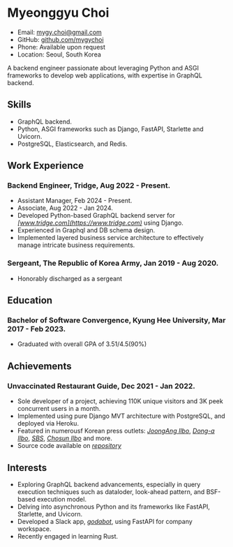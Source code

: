 # Myeonggyu Choi

- Email: <mygy.choi@gmail.com>
- GitHub: [github.com/mygychoi](https://github.com/mygychoi)
- Phone: Available upon request
- Location: Seoul, South Korea

A backend engineer passionate about leveraging Python and ASGI frameworks to develop web applications, with expertise in GraphQL backend.

## Skills

- GraphQL backend.
- Python, ASGI frameworks such as Django, FastAPI, Starlette and Uvicorn.
- PostgreSQL, Elasticsearch, and Redis.

## Work Experience

### Backend Engineer, Tridge, Aug 2022 - Present.

- Assistant Manager, Feb 2024 - Present.
- Associate, Aug 2022 - Jan 2024.
- Developed Python-based GraphQL backend server for _[www.tridge.com](https://www.tridge.com)_ using Django.
- Experienced in Graphql and DB schema design.
- Implemented layered business service architecture to effectively manage intricate business requirements.

### Sergeant, The Republic of Korea Army, Jan 2019 - Aug 2020.

- Honorably discharged as a sergeant

## Education

### Bachelor of Software Convergence, Kyung Hee University, Mar 2017 - Feb 2023.

- Graduated with overall GPA of 3.51/4.5(90%)

## Achievements

### Unvaccinated Restaurant Guide, Dec 2021 - Jan 2022.

- Sole developer of a project, achieving 110K unique visitors and 3K peek concurrent users in a month.
- Implemented using pure Django MVT architecture with PostgreSQL, and deployed via Heroku.
- Featured in numerousf Korean press outlets:
  _[JoongAng Ilbo](https://www.joongang.co.kr/article/25037441#home)_,
  _[Dong-a Ilbo](https://www.donga.com/news/Society/article/all/20211227/110963750/2)_,
  _[SBS](https://news.sbs.co.kr/news/endPage.do?news_id=N1006584103)_,
  _[Chosun Ilbo](https://www.chosun.com/national/national_general/2021/12/27/JEMPO4A4DZFQRFWFCHK52O3FGA)_
  and more.
- Source code available on _[repository](https://github.com/mygychoi/UnvaccinatedRestaurantGuide-Gazaahome)_

## Interests

- Exploring GraphQL backend advancements, especially in query execution techniques such as dataloder, look-ahead pattern, and BSF-based execution model.
- Delving into asynchronous Python and its frameworks like FastAPI, Starlette, and Uvicorn.
- Developed a Slack app, _[godabot](https://github.com/mygychoi/godabot)_, using FastAPI for company workspace.
- Recently engaged in learning Rust.
